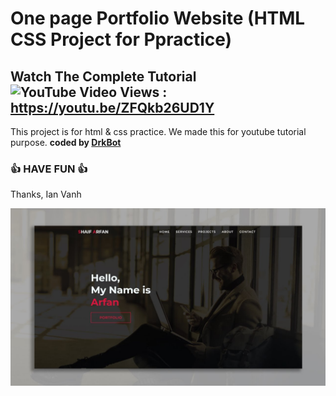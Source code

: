 # One page Portfolio Website (HTML CSS Project for Ppractice)
## Watch The Complete Tutorial ![YouTube Video Views](https://img.shields.io/youtube/views/ZFQkb26UD1Y?style=social) : https://youtu.be/ZFQkb26UD1Y   


This project is for html &amp; css practice. We made this for youtube tutorial purpose.
<b>coded by [DrkBot](https://github.com/botpage/first)</b>
### 👍 HAVE FUN 👍
Thanks, Ian Vanh

![Watch Now](./img/Design.jpg)
